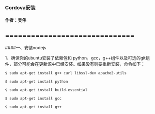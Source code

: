 ### Cordova安装
#### 作者：吴伟
==============================
---
####一、安装nodejs

1、确保你的ubuntu安装了依赖包和 python，gcc，g++组件以及可选的git组件，部分可能会在更新源中已经安装。如果没有则要重新安装，命令如下：

    $ sudo apt-get install g++ curl libssl-dev apache2-utils

    $ sudo apt-get install python 

    $ sudo apt-get install build-essential

    $ sudo apt-get install gcc

    $ sudo apt-get install g++
